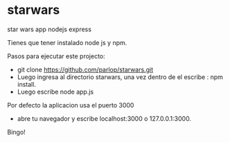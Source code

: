 # starwars
star wars app nodejs express

Tienes que tener instalado node js y npm.

Pasos para ejecutar este projecto:

* git  clone https://github.com/parlop/starwars.git
* Luego ingresa al directorio starwars, una vez dentro de el escribe : npm install.
* Luego escribe node app.js

Por defecto la aplicacion usa el puerto 3000

* abre tu navegador y escribe localhost:3000 o 127.0.0.1:3000.

Bingo!


 
